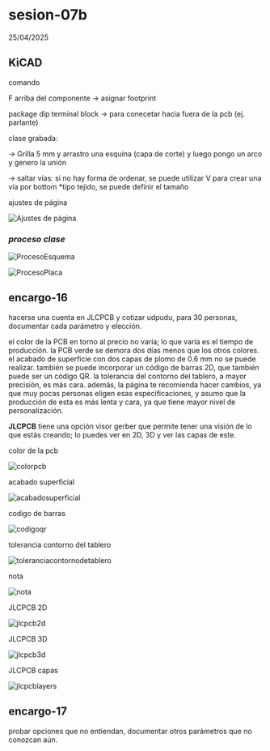 # sesion-07b

25/04/2025

## KiCAD

comando

F arriba del componente → asignar footprint

package dip
terminal block → para conecetar hacia fuera de la pcb (ej. parlante)

clase grabada:

→ Grilla 5 mm y arrastro una esquina (capa de corte) y luego pongo un arco y genero la unión

→ saltar vías: si no hay forma de ordenar, se puede utilizar V para crear una vía por bottom  *tipo tejido, se puede definir el tamaño

ajustes de página

![Ajustes de página](https://github.com/user-attachments/assets/d673d40c-4682-4d99-9b78-3ab978e72661)

### __*proceso clase*__

![ProcesoEsquema](https://github.com/user-attachments/assets/1501a09e-be7a-45b2-8e7d-a7b5f9e39222)

![ProcesoPlaca](https://github.com/user-attachments/assets/95ff2961-6f17-4c2f-9122-0dded26ce7bf)

## encargo-16

hacerse una cuenta en JLCPCB y cotizar udpudu, para 30 personas, documentar cada parámetro y elección.

el color de la PCB en torno al precio no varía; lo que varía es el tiempo de producción. la PCB verde se demora dos días menos que los otros colores. el acabado de superficie con dos capas de plomo de 0.6 mm no se puede realizar. también se puede incorporar un código de barras 2D, que también puede ser un código QR. la tolerancia del contorno del tablero, a mayor precisión, es más cara. además, la página te recomienda hacer cambios, ya que muy pocas personas eligen esas especificaciones, y asumo que la producción de esta es más lenta y cara, ya que tiene mayor nivel de personalización. 

__JLCPCB__ tiene una opción visor gerber que permite tener una visión de lo que estás creando; lo puedes ver en 2D, 3D y ver las capas de este.

color de la pcb

![colorpcb](https://github.com/user-attachments/assets/33598a90-2df4-484a-8b55-d438dcafa2bd)

acabado superficial

![acabadosuperficial](https://github.com/user-attachments/assets/74c1744e-d4f8-4b05-b40d-5cf1991abdf5)

codigo de barras

![codigoqr](https://github.com/user-attachments/assets/e5f130d1-150a-4ab9-9c9f-5266f8895738)

tolerancia contorno del tablero

![toleranciacontornodetablero](https://github.com/user-attachments/assets/61d2e46e-e5b0-4fa1-af23-6f989aab80e3)

nota

![nota](https://github.com/user-attachments/assets/b93ee9a4-2bf6-4a8f-aaee-d75db19b9ee3)

JLCPCB 2D

![jlcpcb2d](https://github.com/user-attachments/assets/19228f2f-c66b-45e8-abd0-d5cc2b1729cb)

JLCPCB 3D

![jlcpcb3d](https://github.com/user-attachments/assets/206a8d58-946b-4387-9feb-d232bcd5ef0a)

JLCPCB capas

![jlcpcblayers](https://github.com/user-attachments/assets/32cf174b-e94a-40de-b08a-3942c4fbab80)

## encargo-17

probar opciones que no entiendan, documentar otros parámetros que no conozcan aún.
